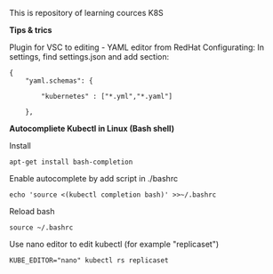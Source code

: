 This is repository of learning cources K8S

**Tips & trics**

Plugin for VSC to editing - YAML editor from RedHat
Configurating:
In settings, find settings.json and add section:
```
{
    "yaml.schemas": {

        "kubernetes" : ["*.yml","*.yaml"]

    },
```

**Autocompliete Kubectl in Linux (Bash shell)**

Install
```
apt-get install bash-completion
```
Enable autocomplete by add script in ./bashrc
```
echo 'source <(kubectl completion bash)' >>~/.bashrc
```
Reload bash
```
source ~/.bashrc
```
Use nano editor to edit kubectl (for example "replicaset")

```
KUBE_EDITOR="nano" kubectl rs replicaset
```